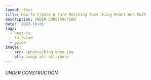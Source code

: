 ```yaml
---
layout: Post
title: How To Create A Card Matching Game Using React And RxJS
description: UNDER CONSTRUCTION
date: '2022-10-01'
tags:
  - next-js
  - tailwind
  - guide
images:
  - src: /photos/blog-game.jpg
    alt: image alt attribute
---
```


 ###### UNDER CONSTRUCTION